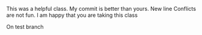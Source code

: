 This was a helpful class. 
My commit is better than yours.
New line
Conflicts are not fun.
I am happy that you are taking this class

On test branch

